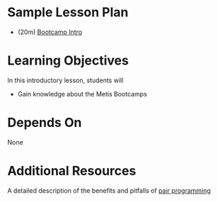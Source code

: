 # Sample Lesson Plan

* (20m) [Bootcamp Intro](Bootcamp_Intro.pptx)

# Learning Objectives

In this introductory lesson, students will

* Gain knowledge about the Metis Bootcamps

# Depends On

None

# Additional Resources

A detailed description of the benefits and pitfalls of [pair programming](https://www.agilealliance.org/glossary/pairing)